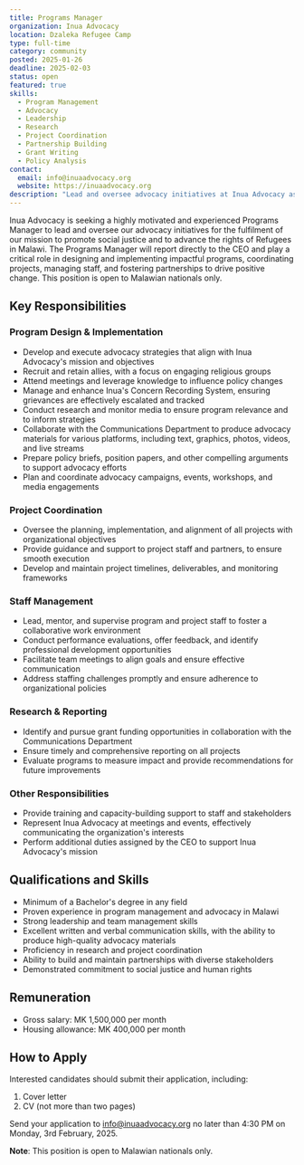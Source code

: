 ```yaml
---
title: Programs Manager
organization: Inua Advocacy
location: Dzaleka Refugee Camp
type: full-time
category: community
posted: 2025-01-26
deadline: 2025-02-03
status: open
featured: true
skills:
  - Program Management
  - Advocacy
  - Leadership
  - Research
  - Project Coordination
  - Partnership Building
  - Grant Writing
  - Policy Analysis
contact:
  email: info@inuaadvocacy.org
  website: https://inuaadvocacy.org
description: "Lead and oversee advocacy initiatives at Inua Advocacy as Programs Manager. Design and implement impactful programs, coordinate projects, manage staff, and foster partnerships to advance refugee rights in Malawi."
---
```


Inua Advocacy is seeking a highly motivated and experienced Programs Manager to lead and oversee our advocacy initiatives for the fulfilment of our mission to promote social justice and to advance the rights of Refugees in Malawi. The Programs Manager will report directly to the CEO and play a critical role in designing and implementing impactful programs, coordinating projects, managing staff, and fostering partnerships to drive positive change. This position is open to Malawian nationals only.

## Key Responsibilities

### Program Design & Implementation
- Develop and execute advocacy strategies that align with Inua Advocacy's mission and objectives
- Recruit and retain allies, with a focus on engaging religious groups
- Attend meetings and leverage knowledge to influence policy changes
- Manage and enhance Inua's Concern Recording System, ensuring grievances are effectively escalated and tracked
- Conduct research and monitor media to ensure program relevance and to inform strategies
- Collaborate with the Communications Department to produce advocacy materials for various platforms, including text, graphics, photos, videos, and live streams
- Prepare policy briefs, position papers, and other compelling arguments to support advocacy efforts
- Plan and coordinate advocacy campaigns, events, workshops, and media engagements

### Project Coordination
- Oversee the planning, implementation, and alignment of all projects with organizational objectives
- Provide guidance and support to project staff and partners, to ensure smooth execution
- Develop and maintain project timelines, deliverables, and monitoring frameworks

### Staff Management
- Lead, mentor, and supervise program and project staff to foster a collaborative work environment
- Conduct performance evaluations, offer feedback, and identify professional development opportunities
- Facilitate team meetings to align goals and ensure effective communication
- Address staffing challenges promptly and ensure adherence to organizational policies

### Research & Reporting
- Identify and pursue grant funding opportunities in collaboration with the Communications Department
- Ensure timely and comprehensive reporting on all projects
- Evaluate programs to measure impact and provide recommendations for future improvements

### Other Responsibilities
- Provide training and capacity-building support to staff and stakeholders
- Represent Inua Advocacy at meetings and events, effectively communicating the organization's interests
- Perform additional duties assigned by the CEO to support Inua Advocacy's mission

## Qualifications and Skills
- Minimum of a Bachelor's degree in any field
- Proven experience in program management and advocacy in Malawi
- Strong leadership and team management skills
- Excellent written and verbal communication skills, with the ability to produce high-quality advocacy materials
- Proficiency in research and project coordination
- Ability to build and maintain partnerships with diverse stakeholders
- Demonstrated commitment to social justice and human rights

## Remuneration
- Gross salary: MK 1,500,000 per month
- Housing allowance: MK 400,000 per month

## How to Apply
Interested candidates should submit their application, including:
1. Cover letter
2. CV (not more than two pages)

Send your application to info@inuaadvocacy.org no later than 4:30 PM on Monday, 3rd February, 2025.

**Note**: This position is open to Malawian nationals only.
